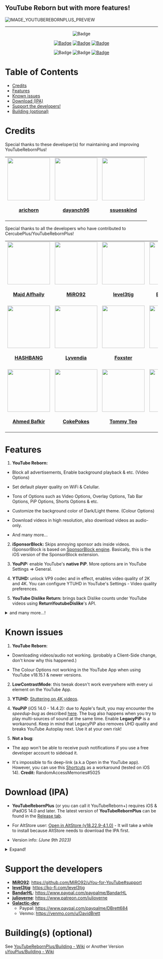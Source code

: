 ## YouTube Reborn but with more features!


![IMAGE_YOUTUBEREBORNPLUS_PREVIEW](https://user-images.githubusercontent.com/78001398/217129808-4efa2213-9e01-4fa4-a9d4-04c90e7fa88b.png)

---

<p align="center">
    <img src="https://img.shields.io/badge/Platform-iOS%20%7C%20iPadOS%2014.0%2B-yellow" alt="Badge"/>  
</p>

<p align="center">
    <a href="https://github.com/arichorn/CercubePlusExtra/release/latest"><img src="https://custom-icon-badges.demolab.com/github/v/release/arichorn/CercubePlusExtra?color=brightgreen&label=Latest%20release" alt="Badge"></img></a>
    <a href="https://github.com/arichorn/CercubePlusExtra/releases/latest"><img src="https://img.shields.io/github/downloads/arichorn/CercubePlusExtra/total?label=Download" alt="Badge"></img></a>
    <a href="https://github.com/arichorn/CercubePlusExtra/commit"><img src="https://custom-icon-badges.demolab.com/github/last-commit/arichorn/CercubePlusExtra?logo=history&logoColor=white&label=Last commit" alt="Badge"></img></a>
</p>

<p align="center">
   <img src="https://img.shields.io/github/stars/arichorn/CercubePlusExtra?style=social" alt="Badge"/>
   <img src="https://img.shields.io/github/forks/arichorn/CercubePlusExtra?style=social" alt="Badge"/>
   <a href="https://github.com/qnblackcat/uYouPlus#support-the-developers"><img src="https://img.shields.io/badge/-Support-lightgrey?style=social&logo=paypal" alt="Badge"></img></a>
</p>

# Table of Contents

* [Credits](#credits)
* [Features](#features)
* [Known issues](#known-issues)
* [Download (IPA)](#download-ipa)
* [Support the developers!](#support-the-developers)
* [Building (optional)](#building-optional)

# Credits

<table id='maintainer credit'>
Special thanks to these developer(s) for maintaining and improving YouTubeRebornPlus!
<tr>
<td id='arichorn'>
<a href='https://github.com/arichorn'>
<img src='https://github.com/arichorn.png' width='140px;'>
</a>
<h4 align='center'><a href='https://github.com/arichorn'>arichorn</a></h4>
</td>
<td id='dayanch96'>
<a href='https://github.com/dayanch96'>
<img src='https://github.com/dayanch96.png' width='140px;'>
</a>
<h4 align='center'><a href='https://github.com/dayanch96'>dayanch96</a></h4>
</td>
<td id='ssuesskind'>
<a href='https://github.com/ssuesskind'>
<img src='https://github.com/ssuesskind.png' width='140px;'>
</a>
<h4 align='center'><a href='https://github.com/ssuesskind'>ssuesskind</a></h4>
</td>

<table id='credit'>
Special thanks to all the developers who have contributed to CercubePlus/YouTubeRebornPlus!
<tr>
<td id='majd'>
<a href='https://github.com/majd'>
<img src='https://github.com/majd.png' width='140px;'>
</a>
<h4 align='center'><a href='https://github.com/majd'>Majd Alfhaily</a></h4>
</td>
<td id='miro92'>
<a href='https://github.com/MiRO92'>
<img src='https://github.com/MiRO92.png' width='140px;'>
</a>
<h4 align='center'><a href='https://twitter.com/miro92'>MiRO92</a></h4>
</td>
<td id='level3tjg'>
<a href='https://github.com/level3tjg'>
<img src='https://github.com/level3tjg.png' width='140px;'>
</a>
<h4 align='center'><a href='https://twitter.com/level3tjg'>level3tjg</a></h4>
</td>
<td id='bandarHL'>
<a href='https://github.com/BandarHL'>
<img src='https://github.com/BandarHL.png' width='140px;'>
</a>
<h4 align='center'><a href='https://twitter.com/bandarhl'>BandarHelal</a></h4>
</td>
<td id='galactic-dev'>
<a href='https://github.com/Galactic-Dev'>
<img src='https://github.com/Galactic-Dev.png' width='140px;'>
</a>
<h4 align='center'><a href='https://twitter.com/dev_galactic'>galactic</a></h4>
</td>
</tr>
  
<tr>
<td id='hbang'>
<a href='https://github.com/hbang'>
<img src='https://github.com/hbang.png' width='140px;'>
</a>
<h4 align='center'><a href='https://twitter.com/hashbang'>HASHBANG</a></h4>
</td>
<td id='lyvendia'>
<a href='https://github.com/Lyvendia'>
<img src='https://github.com/Lyvendia.png' width='140px;'>
</a>
<h4 align='center'><a href='https://github.com/Lyvendia'>Lyvendia</a></h4>
</td>
<td id='foxster'>
<a href='https://github.com/therealFoxster'>
<img src='https://github.com/therealFoxster.png' width='140px;'>
</a>
<h4 align='center'><a href='https://twitter.com/therealFoxster'>Foxster</a></h4>
</td>
<td id='julioverne'>
<a href='https://github.com/julioverne'>
<img src='https://github.com/julioverne.png' width='140px;'>
</a>
<h4 align='center'><a href='https://twitter.com/ijulioverne'>julioverne</a></h4>
</td>
<td id='ichitaso'>
<a href='https://github.com/ichitaso'>
<img src='https://github.com/ichitaso.png' width='140px;'>
</a>
<h4 align='center'><a href='https://twitter.com/ichitaso'>ichitaso</a></h4>
</td>
</tr>
  
<tr>
<td id='ahmed-bafkir'>
<a href='https://github.com/AhmedBafkir'>
<img src='https://github.com/AhmedBafkir.png' width='140px;'>
</a>
<h4 align='center'><a href='https://twitter.com/Peaceful_0'>Ahmed Bafkir</a></h4>
</td>
<td id='cokepokes'>
<a href='https://github.com/CokePokes'>
<img src='https://github.com/CokePokes.png' width='140px;'>
</a>
<h4 align='center'><a href='https://twitter.com/cokepokes'>CokePokes</a></h4>
</td>
<td id='isnackable'>
<a href='https://github.com/ISnackable'>
<img src='https://github.com/ISnackable.png' width='140px;'>
</a>
<h4 align='center'><a href='https://isnackable.me/'>Tommy Teo</a></h4>
</td>
<td id='SKIEDs'>
<a href='https://github.com/SKEIDs'>
<img src='https://github.com/SKEIDs.png' width='140px;'>
</a>
<h4 align='center'><a href='https://github.com/SKEIDs'>SKIEDs</a></h4>
</td>
<td id='theos-team'>
<a href='https://github.com/theos/theos'>
<img src='https://github.com/theos.png' width='140px;'>
</a>
<h4 align='center'><a href='https://theos.dev'>theos</a></h4>
</td>
</tr>
</table>

# Features

1. **YouTube Reborn:**

- Block all advertisements, Enable background playback & etc. (Video Options)

- Set default player quality on WiFi & Celullar.

- Tons of Options such as Video Options, Overlay Options, Tab Bar Options, PiP Options, Shorts Options & etc.

- Customize the background color of Dark/Light theme. (Colour Options)

- Download videos in high resolution, also download videos as audio-only.

- And many more...

2. **iSponsorBlock:** Skips annoying sponsor ads inside videos. iSponsorBlock is based on [SponsorBlock engine](https://sponsor.ajay.app/). Basically, this is the iOS version of the SponsorBlock extension.

3. **YouPiP:** enable YouTube's **native PiP**. More options are in YouTube Settings => General.

4. **YTUHD:** unlock VP9 codec and in effect, enables video quality of 2K and 4K. You can configure YTUHD in YouTube's Settings - Video quality preferences.

5. **YouTube Dislike Return:** brings back Dislike counts under YouTube videos using **ReturnYoutubeDislike**'s API.

<details>
  <summary>and many more...!</summary>

6. **YTClassicVideoQuality:** since YouTube v16.xx, you need one more step to change the video quality. YTClassicVideoQuality brings back the old video quality selector, which is a lot better than the new one.

7. **YTNoHoverCards:** offer an option to enable/disable the annoying suggested videos show up at the end of the videos.

8. **YTABGoodies:** allow you to disable some YouTube A/B testing features. It is a combination of several tweaks, such as:

- YouAreThere: disable "Video paused. Continue watching?" popup in the YouTube app when you play a long video.

- YouRememberCaption: make YouTube remember your video caption setting (if not already).

- YTNoCheckLocalNetwork: block the Local Network permission popup.

9. **NOYTPremium:** remove YouTube Premium upsell alerts.

10. **YTSpeed**: a toggleable tweak to add 2.25x, 2.5x, 2.75x, 3x, 3.25x, 3.5x, 3.75x, 4x & 5x playback speed options in the video player.

11. **YTMiniplayerEnabler**: enable Miniplayer for all YouTube videos.

12. **DontEatMyContent**: prevent the notch/Dynamic Island from munching on 2:1 video content in YouTube.

13. **YTShortsProgress**: always enable progress bar and scrubbing in YouTube Shorts (iPhone only).

14. **YTABConfig**: allow user to control over YouTube A/B testing flags.

15. **YouMute**: Mute/unmute videos in the YouTube Video Player directly.

16. **LowContrastMode**: makes the YouTube Interface Low Contrast as possible to make it easier on the eyes.

any many more...
</details>

# Known issues

1. **YouTube Reborn**: 

- Downloading videos/audio not working. (probably a Client-Side change, don't know why this happened.)

- The Colour Options not working in the YouTube App when using YouTube v18.15.1 & newer versions.

2. **LowContrastMode**: this tweak doesn't work everywhere with every ui element on the YouTube App.

3. **YTUHD**: [Stuttering on 4K videos](https://github.com/qnblackcat/uYouPlus/issues/6).

4. **YouPiP** (iOS 14.0 - 14.4.2): due to Apple's fault, you may encounter the *speedup-bug* as described [here](https://drive.google.com/file/d/1NKdv1fr_KRWgD8nhkMDfG2eLBnbdeVtX/view?usp=sharing). The bug also happens when you try to play multi-sources of sound at the same time. Enable **LegacyPiP** is a workaround. Keep in mind that LegacyPiP also removes UHD quality and breaks YouTube Autoplay next. Use it at your own risk!

5. **Not a bug**: 

- The app won't be able to receive push notifications if you use a free developer account to sideload it. 

- It's impossible to fix deep-link (a.k.a Open in the YouTube app). However, you can use this [Shortcuts](https://shortcutsgallery.com/shortcuts/open-in-youtube/) as a workaround (tested on iOS 14). **Credit:** RandomAccessMemories#5025

# Download (IPA)

- **YouTubeRebornPlus** (or you can call it YouTubeReborn+) requires iOS & iPadOS 14.0 and later. The latest version of **YouTubeRebornPlus** can be found in the [Release tab](https://github.com/arichorn/YouTubeRebornPlus/releases/latest).

- For AltStore user: [Open in AltStore (v18.22.9-4.1.0)](https://tinyurl.com/2s45w823) - It will take a while to install because AltStore needs to download the IPA first.

- Version info: _(June 9th 2023)_

<details>
  <summary>Expand!</summary>

| **Tweaks/App** | **Developer** | **Version** | **Open source** |
| - | - | :-: | :-:  |
| **YouTube** | Google Inc | 18.22.9 | ✖︎ |
| **YouTube Reborm** | LillieH1000 | 4.1.0 | [✔︎](https://github.com/LillieH1000/YouTube-Reborn) |
| **Open in YouTube** | [CokePokes](https://github.com/CokePokes/) | 1.2 | ✖︎ |
| **YTNoShorts** | [MiRO92](https://twitter.com/miro92) | 1.0.2 | [✔︎](https://github.com/MiRO92/YTNoShorts) |
| **iSponsorBlock** | [Galactic-Dev](https://github.com/Galactic-Dev) | 1.2 | [✔︎](https://github.com/Galactic-Dev/iSponsorBlock) |
| **BigYTMiniPlayer** | [Galactic-Dev](https://github.com/Galactic-Dev) | 1.0-1 | [✔︎](https://github.com/Galactic-Dev/BigYTMiniPlayer) |
| **YTNoHoverCards** | [level3tjg](https://twitter.com/level3tjg) | 0.0.3 | [✔︎](https://github.com/level3tjg/YTNoHoverCards) |
| **YTMiniplayerEnabler** | [level3tjg](https://twitter.com/level3tjg) | 0.0.2 | [✔︎](https://github.com/level3tjg/YTMiniplayerEnabler) |
| **DontEatMyContent** | [therealFoxster](https://github.com/therealFoxster) | 1.0.10 | [✔︎](https://github.com/therealFoxster/DontEatMyContent) |
| **LowContrastMode** | arichorn | 1.2.3 | [✔︎](https://github.com/arichorn/LowContrastMode) |
| **YTUHD** | PoomSmart | 1.4.0 | [✔︎](https://github.com/PoomSmart/YTUHD) |
| **YouPiP** | PoomSmart | 1.7.19-2 | [✔︎](https://github.com/PoomSmart/YouPiP) |
| **YouMute** | PoomSmart | 1.1.1-1 | [✔︎](https://github.com/PoomSmart/YouMute) |
| **YTABConfig** | PoomSmart | 1.5.0-1 | [✔︎](https://github.com/PoomSmart/YTABConfig) |
| **IAmYouTube** | PoomSmart | 1.2.0 | [✔︎](https://github.com/PoomSmart/IAmYouTube) |
| **YTReExplore** | PoomSmart | 1.0.2 | [✔︎](https://github.com/PoomSmart/YTReExplore) |
| **NoYTPremium** | PoomSmart | 1.0.4 | [✔︎](https://github.com/PoomSmart/NoYTPremium) |
| **YTNoPaidPromo** | PoomSmart | 1.0.0 | [✔︎](https://github.com/PoomSmart/YTNoPaidPromo) |
| **YTAutoFullScreen** | PoomSmart | 1.0.3 | [✔︎](https://github.com/PoomSmart/YTAutoFullScreen) |
| **YTShortsProgress** | PoomSmart | 1.0.2 | [✔︎](https://github.com/PoomSmart/YTShortsProgress) |
| **Return YouTube Dislike** | PoomSmart | 1.11.3 | [✔︎](https://github.com/PoomSmart/Return-YouTube-Dislikes) |

</details>

# Support the developers
- [**MiRO92**](https://twitter.com/miro92): https://github.com/MiRO92/uYou-for-YouTube#support
- [**level3tjg**](https://twitter.com/level3tjg): https://ko-fi.com/level3tjg
- [**BandarHL**](https://twitter.com/bandarhl): https://www.paypal.com/paypalme/BandarHL
- [**julioverne**](https://twitter.com/ijulioverne): https://www.patreon.com/julioverne
- [**Galactic-dev**](https://twitter.com/dev_galactic):   
  - Paypal: https://www.paypal.com/paypalme/DBrett684 
  - Venmo: https://venmo.com/u/DavidBrett

# Building(s) (optional)
See [YouTubeRebornPlus/Building - Wiki](https://github.com/arichorn/YouTubeRebornPlus/wiki/Building)
or Another Version [uYouPlus/Building - Wiki](https://github.com/qnblackcat/uYouPlus/wiki/Building)

